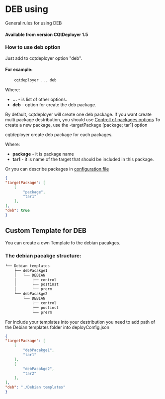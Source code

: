# DEB using

General rules for using DEB

#### Available from version CQtDeployer 1.5

### How to use deb option

Just add to cqtdeployer option "deb".

#### For example:

``` bash
    cqtdeployer ... deb
```

Where:
* **...** - is list of other options.
* **deb** - option for create the deb package.


By default, cqtdeployer will create one deb package.
If you want create multi package destribution, you should use [Controll of packages options](Options.md)
To create a new package, use the -targetPackage [package; tar1] option

cqtdeployer create deb package for each packages.

Where:

* **package** - it is package name
* **tar1** - it is name of the target that should be included in this package.

Or you can describe packages in [configuration file](DeployConfigFile.md)


```json
{
"targetPackage": [
    [
        "package",
        "tar1"
    ],
],
"deb": true
}
```


## Custom Template for DEB

You can create a own Template fo the debian pacakges.

### The debian pacakge structure: 


```bash
└── Debian templates
    ├── debPacakge1
    │   └── DEBIAN
    │       ├── control
    │       ├── postinst
    │       └── prerm
    └── debPacakge2
        └── DEBIAN
            ├── control
            ├── postinst
            └── prerm

```

For include your templates into your destribution you need to add path of the Debian templates folder into deployConfig.json

```json
{
"targetPackage": [
    [
        "debPacakge1",
        "tar1"
    ],
    [
        "debPacakge2",
        "tar2"
    ],
],
"deb": "./Debian templates"
}
```
